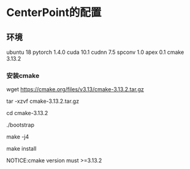 # CenterPoint的配置
## 环境
ubuntu 18
pytorch 1.4.0
cuda 10.1
cudnn 7.5
spconv 1.0
apex 0.1
cmake 3.13.2
### 安装cmake
wget https://cmake.org/files/v3.13/cmake-3.13.2.tar.gz

tar -xzvf cmake-3.13.2.tar.gz

cd cmake-3.13.2

./bootstrap

make -j4

make install

NOTICE:cmake version must >=3.13.2

